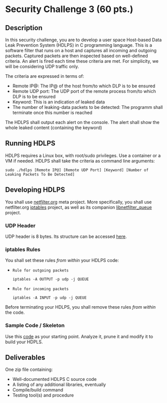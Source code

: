 # Security Challenge 3 (60 pts.)
## Description
In this security challenge, you are to develop a user space Host-based Data Leak Prevention System (HDLPS) in C programming language. This is a software filter that runs on a host and captures all incoming and outgoing packets. Captured packets are then inspected based on well-defined criteria. An alert is fired each time these criteria are met. For simplicity, we will be considering UDP traffic only.

The criteria are expressed in terms of:
- Remote IP@: The IP@ of the host from/to which DLP is to be ensured
- Remote UDP port: The UDP port of the remote process from/to which DLP is to be ensured
- Keyword: This is an indication of leaked data
- The number of leaking-data packets to be detected: The programm shall terminate once this number is reached

The HDLPS shall output each alert on the console. The alert shall show the whole leaked content (containing the keyword)

## Running HDLPS
HDLPS requires a Linux box, with root/sudo privileges. Use a container or a VM if needed. HDLPS shall take the criteria as command line arguments:
```
sudo ./hdlps [Remote IP@] [Remote UDP Port] [Keyword] [Number of Leaking Packets To Be Detected]
```

## Developing HDLPS
You shall use [netfilter.org](https://www.netfilter.org/) meta project. More specifically, you shall use netfilter.org [iptables](https://www.netfilter.org/projects/iptables/index.html) project, as well as its companion [libnetfilter_queue](https://www.netfilter.org/projects/libnetfilter_queue/index.html) project.

### UDP Header
UDP header is 8 bytes. Its structure can be accessed [here](https://en.wikipedia.org/wiki/User_Datagram_Protocol).

### iptables Rules
You shall set these rules *from within* your HDLPS code:
- `Rule for outgoing packets`
  ```
  iptables -A OUTPUT -p udp -j QUEUE
  ```
- `Rule for incoming packets`
  ```
  iptables -A INPUT -p udp -j QUEUE
  ```
Before terminating your HDLPS, you shall remove these rules *from within* the code.

### Sample Code / Skeleton
Use this [code](https://git.netfilter.org/libnetfilter_queue/tree/examples/nf-queue.c) as your starting point. Analyze it, prune it and modify it to build your HDPLS.

## Deliverables
One zip file containing:
- Well-documented HDLPS C source code
- A listing of any additional libraries, eventually
- Compile/build command
- Testing tool(s) and procedure
